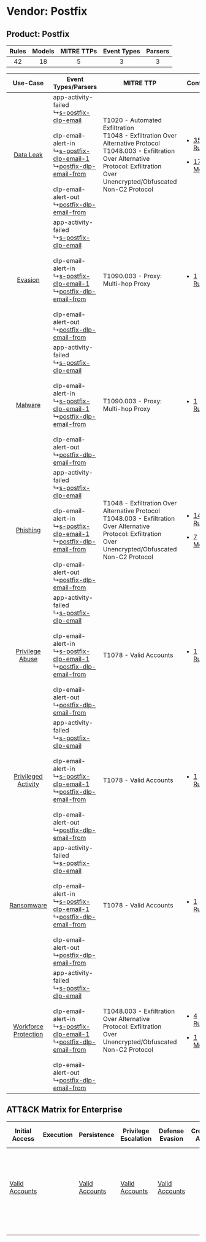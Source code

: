 Vendor: Postfix
===============
Product: Postfix
----------------
| Rules | Models | MITRE TTPs | Event Types | Parsers |
|:-----:|:------:|:----------:|:-----------:|:-------:|
|  42   |   18   |     5      |      3      |    3    |

|    Use-Case    | Event Types/Parsers    | MITRE TTP    | Content    |
|:----:| ---- | ---- | ---- |
|    [Data Leak](../../../UseCases/uc_data_leak.md)    |  app-activity-failed<br> ↳[s-postfix-dlp-email](Ps/pC_spostfixdlpemail.md)<br><br> dlp-email-alert-in<br> ↳[s-postfix-dlp-email-1](Ps/pC_spostfixdlpemail1.md)<br> ↳[postfix-dlp-email-from](Ps/pC_postfixdlpemailfrom.md)<br><br> dlp-email-alert-out<br> ↳[postfix-dlp-email-from](Ps/pC_postfixdlpemailfrom.md)<br> | T1020 - Automated Exfiltration<br>T1048 - Exfiltration Over Alternative Protocol<br>T1048.003 - Exfiltration Over Alternative Protocol: Exfiltration Over Unencrypted/Obfuscated Non-C2 Protocol<br> | [<ul><li>35 Rules</li></ul><ul><li>17 Models</li></ul>](RM/r_m_postfix_postfix_Data_Leak.md)          |
|    [Evasion](../../../UseCases/uc_evasion.md)    |  app-activity-failed<br> ↳[s-postfix-dlp-email](Ps/pC_spostfixdlpemail.md)<br><br> dlp-email-alert-in<br> ↳[s-postfix-dlp-email-1](Ps/pC_spostfixdlpemail1.md)<br> ↳[postfix-dlp-email-from](Ps/pC_postfixdlpemailfrom.md)<br><br> dlp-email-alert-out<br> ↳[postfix-dlp-email-from](Ps/pC_postfixdlpemailfrom.md)<br> | T1090.003 - Proxy: Multi-hop Proxy<br>    | [<ul><li>1 Rules</li></ul>](RM/r_m_postfix_postfix_Evasion.md)    |
|    [Malware](../../../UseCases/uc_malware.md)    |  app-activity-failed<br> ↳[s-postfix-dlp-email](Ps/pC_spostfixdlpemail.md)<br><br> dlp-email-alert-in<br> ↳[s-postfix-dlp-email-1](Ps/pC_spostfixdlpemail1.md)<br> ↳[postfix-dlp-email-from](Ps/pC_postfixdlpemailfrom.md)<br><br> dlp-email-alert-out<br> ↳[postfix-dlp-email-from](Ps/pC_postfixdlpemailfrom.md)<br> | T1090.003 - Proxy: Multi-hop Proxy<br>    | [<ul><li>1 Rules</li></ul>](RM/r_m_postfix_postfix_Malware.md)    |
|    [Phishing](../../../UseCases/uc_phishing.md)    |  app-activity-failed<br> ↳[s-postfix-dlp-email](Ps/pC_spostfixdlpemail.md)<br><br> dlp-email-alert-in<br> ↳[s-postfix-dlp-email-1](Ps/pC_spostfixdlpemail1.md)<br> ↳[postfix-dlp-email-from](Ps/pC_postfixdlpemailfrom.md)<br><br> dlp-email-alert-out<br> ↳[postfix-dlp-email-from](Ps/pC_postfixdlpemailfrom.md)<br> | T1048 - Exfiltration Over Alternative Protocol<br>T1048.003 - Exfiltration Over Alternative Protocol: Exfiltration Over Unencrypted/Obfuscated Non-C2 Protocol<br>    | [<ul><li>14 Rules</li></ul><ul><li>7 Models</li></ul>](RM/r_m_postfix_postfix_Phishing.md)    |
|      [Privilege Abuse](../../../UseCases/uc_privilege_abuse.md)      |  app-activity-failed<br> ↳[s-postfix-dlp-email](Ps/pC_spostfixdlpemail.md)<br><br> dlp-email-alert-in<br> ↳[s-postfix-dlp-email-1](Ps/pC_spostfixdlpemail1.md)<br> ↳[postfix-dlp-email-from](Ps/pC_postfixdlpemailfrom.md)<br><br> dlp-email-alert-out<br> ↳[postfix-dlp-email-from](Ps/pC_postfixdlpemailfrom.md)<br> | T1078 - Valid Accounts<br>    | [<ul><li>1 Rules</li></ul>](RM/r_m_postfix_postfix_Privilege_Abuse.md)    |
|  [Privileged Activity](../../../UseCases/uc_privileged_activity.md)  |  app-activity-failed<br> ↳[s-postfix-dlp-email](Ps/pC_spostfixdlpemail.md)<br><br> dlp-email-alert-in<br> ↳[s-postfix-dlp-email-1](Ps/pC_spostfixdlpemail1.md)<br> ↳[postfix-dlp-email-from](Ps/pC_postfixdlpemailfrom.md)<br><br> dlp-email-alert-out<br> ↳[postfix-dlp-email-from](Ps/pC_postfixdlpemailfrom.md)<br> | T1078 - Valid Accounts<br>    | [<ul><li>1 Rules</li></ul>](RM/r_m_postfix_postfix_Privileged_Activity.md)    |
|    [Ransomware](../../../UseCases/uc_ransomware.md)    |  app-activity-failed<br> ↳[s-postfix-dlp-email](Ps/pC_spostfixdlpemail.md)<br><br> dlp-email-alert-in<br> ↳[s-postfix-dlp-email-1](Ps/pC_spostfixdlpemail1.md)<br> ↳[postfix-dlp-email-from](Ps/pC_postfixdlpemailfrom.md)<br><br> dlp-email-alert-out<br> ↳[postfix-dlp-email-from](Ps/pC_postfixdlpemailfrom.md)<br> | T1078 - Valid Accounts<br>    | [<ul><li>1 Rules</li></ul>](RM/r_m_postfix_postfix_Ransomware.md)    |
| [Workforce Protection](../../../UseCases/uc_workforce_protection.md) |  app-activity-failed<br> ↳[s-postfix-dlp-email](Ps/pC_spostfixdlpemail.md)<br><br> dlp-email-alert-in<br> ↳[s-postfix-dlp-email-1](Ps/pC_spostfixdlpemail1.md)<br> ↳[postfix-dlp-email-from](Ps/pC_postfixdlpemailfrom.md)<br><br> dlp-email-alert-out<br> ↳[postfix-dlp-email-from](Ps/pC_postfixdlpemailfrom.md)<br> | T1048.003 - Exfiltration Over Alternative Protocol: Exfiltration Over Unencrypted/Obfuscated Non-C2 Protocol<br>    | [<ul><li>4 Rules</li></ul><ul><li>1 Models</li></ul>](RM/r_m_postfix_postfix_Workforce_Protection.md) |

ATT&CK Matrix for Enterprise
----------------------------
| Initial Access                                                      | Execution | Persistence                                                         | Privilege Escalation                                                | Defense Evasion                                                     | Credential Access | Discovery | Lateral Movement | Collection | Command and Control                                                                                                                       | Exfiltration                                                                                                                                                                                                                                                                                                                    | Impact |
| ------------------------------------------------------------------- | --------- | ------------------------------------------------------------------- | ------------------------------------------------------------------- | ------------------------------------------------------------------- | ----------------- | --------- | ---------------- | ---------- | ----------------------------------------------------------------------------------------------------------------------------------------- | ------------------------------------------------------------------------------------------------------------------------------------------------------------------------------------------------------------------------------------------------------------------------------------------------------------------------------- | ------ |
| [Valid Accounts](https://attack.mitre.org/techniques/T1078)<br><br> |           | [Valid Accounts](https://attack.mitre.org/techniques/T1078)<br><br> | [Valid Accounts](https://attack.mitre.org/techniques/T1078)<br><br> | [Valid Accounts](https://attack.mitre.org/techniques/T1078)<br><br> |                   |           |                  |            | [Proxy: Multi-hop Proxy](https://attack.mitre.org/techniques/T1090/003)<br><br>[Proxy](https://attack.mitre.org/techniques/T1090)<br><br> | [Exfiltration Over Alternative Protocol](https://attack.mitre.org/techniques/T1048)<br><br>[Exfiltration Over Alternative Protocol: Exfiltration Over Unencrypted/Obfuscated Non-C2 Protocol](https://attack.mitre.org/techniques/T1048/003)<br><br>[Automated Exfiltration](https://attack.mitre.org/techniques/T1020)<br><br> |        |